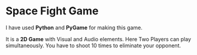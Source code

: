 <h1>Space Fight Game</h1>
I have used <strong>Python</strong> and <strong>PyGame</strong> for making this game. 


It is a <strong>2D Game</strong> with Visual and Audio elements. Here Two Players can play simultaneously. You have to shoot 10 times to eliminate your opponent.
